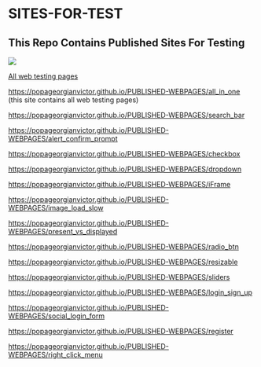 # SITES-FOR-TEST
## This Repo Contains Published Sites For Testing

![](https://media.tenor.com/8tr_CU6730MAAAAC/web-dev-website-development.gif)


<a href="https://popageorgianvictor.github.io/PUBLISHED-WEBPAGES/all_in_one " target="_blank">All web testing pages</a>

https://popageorgianvictor.github.io/PUBLISHED-WEBPAGES/all_in_one (this site contains all web testing pages)

https://popageorgianvictor.github.io/PUBLISHED-WEBPAGES/search_bar

https://popageorgianvictor.github.io/PUBLISHED-WEBPAGES/alert_confirm_prompt

https://popageorgianvictor.github.io/PUBLISHED-WEBPAGES/checkbox

https://popageorgianvictor.github.io/PUBLISHED-WEBPAGES/dropdown

https://popageorgianvictor.github.io/PUBLISHED-WEBPAGES/iFrame

https://popageorgianvictor.github.io/PUBLISHED-WEBPAGES/image_load_slow

https://popageorgianvictor.github.io/PUBLISHED-WEBPAGES/present_vs_displayed

https://popageorgianvictor.github.io/PUBLISHED-WEBPAGES/radio_btn

https://popageorgianvictor.github.io/PUBLISHED-WEBPAGES/resizable

https://popageorgianvictor.github.io/PUBLISHED-WEBPAGES/sliders

https://popageorgianvictor.github.io/PUBLISHED-WEBPAGES/login_sign_up

https://popageorgianvictor.github.io/PUBLISHED-WEBPAGES/social_login_form

https://popageorgianvictor.github.io/PUBLISHED-WEBPAGES/register

https://popageorgianvictor.github.io/PUBLISHED-WEBPAGES/right_click_menu
